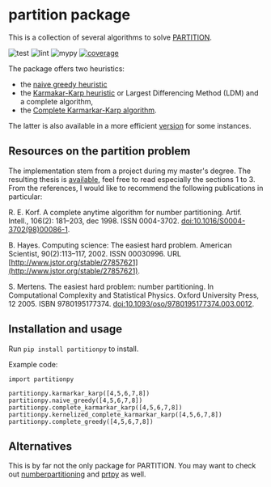 # partition package

This is a collection of several algorithms to solve [PARTITION](https://en.wikipedia.org/wiki/Partition_problem).

![test](https://github.com/llueder/partitionpy/actions/workflows/python-app.yml/badge.svg) ![lint](https://github.com/llueder/partitionpy/actions/workflows/pylint.yml/badge.svg) ![mypy](https://github.com/llueder/partitionpy/actions/workflows/mypy.yml/badge.svg) [![coverage](https://llueder.github.io/partitionpy/badges/coverage.svg)](https://github.com/llueder/partitionpy/actions)

The package offers two heuristics:
* the [naive greedy heuristic](https://github.com/llueder/partitionpy/src/partitionpy/naive_greedy.py)
* the [Karmakar-Karp heuristic](https://github.com/llueder/partitionpy/src/partitionpy/kk.py) or Largest Differencing Method (LDM)
and a complete algorithm,
* the [Complete Karmarkar-Karp algorithm](https://github.com/llueder/partitionpy/src/partitionpy/ckk.py).

The latter is also available in a more efficient [version](https://github.com/llueder/partitionpy/src/partitionpy/kckk.py) for some instances.

## Resources on the partition problem

The implementation stem from a project during my master's degree.
The resulting thesis is [available](https://github.com/llueder/partitionpy/doc/partition_llueder.pdf), feel free to read especially the sections 1 to 3.
From the references, I would like to recommend the following publications in particular:

R. E. Korf. A complete anytime algorithm for number partitioning. Artif. Intell., 106(2):
181–203, dec 1998. ISSN 0004-3702. [doi:10.1016/S0004-3702(98)00086-1](https://doi.org/10.1016/S0004-3702(98)00086-1).

B. Hayes. Computing science: The easiest hard problem. American Scientist, 90(2):113–117,
2002. ISSN 00030996. URL [http://www.jstor.org/stable/27857621](http://www.jstor.org/stable/27857621).

S. Mertens. The easiest hard problem: number partitioning. In Computational
Complexity and Statistical Physics. Oxford University Press, 12 2005. ISBN 9780195177374.
[doi:10.1093/oso/9780195177374.003.0012](https://doi.org/10.1093/oso/9780195177374.003.0012).

## Installation and usage

Run `pip install partitionpy` to install.

Example code:
```
import partitionpy

partitionpy.karmarkar_karp([4,5,6,7,8])
partitionpy.naive_greedy([4,5,6,7,8])
partitionpy.complete_karmarkar_karp([4,5,6,7,8])
partitionpy.kernelized_complete_karmarkar_karp([4,5,6,7,8])
partitionpy.complete_greedy([4,5,6,7,8])
```

## Alternatives

This is by far not the only package for PARTITION. You may want to check out [numberpartitioning](https://pypi.org/project/numberpartitioning/) and [prtpy](https://pypi.org/project/prtpy/) as well.
